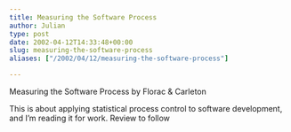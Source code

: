 ```yaml
---
title: Measuring the Software Process
author: Julian
type: post
date: 2002-04-12T14:33:48+00:00
slug: measuring-the-software-process 
aliases: ["/2002/04/12/measuring-the-software-process"]

---
```

<amazonlink asin="0201604442">Measuring the Software Process</amazonlink> by Florac & Carleton
  
This is about applying statistical process control to software development, and I&#8217;m reading it for work. Review to follow